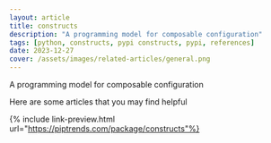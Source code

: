 ```yaml
---
layout: article
title: constructs
description: "A programming model for composable configuration"
tags: [python, constructs, pypi constructs, pypi, references]
date: 2023-12-27
cover: /assets/images/related-articles/general.png
---
```


A programming model for composable configuration

Here are some articles that you may find helpful

{% include link-preview.html url="https://piptrends.com/package/constructs"%}